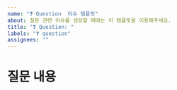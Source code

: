 ```yaml
---
name: "❓ Question  이슈 템플릿"
about: 질문 관련 이슈를 생성할 때에는 이 템플릿을 이용해주세요.
title: "❓ Question: "
labels: "❓ question"
assignees: ""
---
```


# 질문 내용
